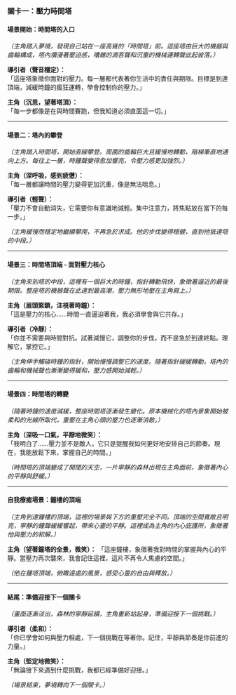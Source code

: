 ### **關卡一：壓力時間塔**

#### **場景開始：時間塔的入口**

*（主角踏入夢境，發現自己站在一座高聳的「時間塔」前。這座塔由巨大的機器與齒輪構成，塔內瀰漫著壓迫感，嘈雜的滴答聲和沉重的機械運轉聲此起彼落。）*

**導引者（聲音穩定）：**  
「這座塔象徵你面對的壓力。每一層都代表著你生活中的責任與期限。目標是到達頂端，減緩時鐘的瘋狂運轉，學會控制你的壓力。」

**主角（沉思，望著塔頂）：**  
「每一步都像是在與時間賽跑，但我知道必須直面這一切。」  

---

#### **場景二：塔內的攀登**

*（主角踏入時間塔，開始直線攀登。周圍的齒輪巨大且緩慢地轉動，階梯筆直地通向上方。每往上一層，時鐘聲變得愈加響亮，令壓力感更加強烈。）*

**主角（深呼吸，感到疲憊）：**  
「每一層都讓時間的壓力變得更加沉重，像是無法喘息。」  

**導引者（輕聲）：**  
「壓力不會自動消失，它需要你有意識地減輕。集中注意力，將焦點放在當下的每一步。」  

*（主角緩慢而穩定地繼續攀爬，不再急於求成。他的步伐變得穩健，直到他抵達塔的中段。）*

---

#### **場景三：時間塔頂端 - 面對壓力核心**

*（主角來到塔的中段，這裡有一個巨大的時鐘，指針轉動飛快，象徵著逼近的最後期限。整座塔的機器聲在此達到最高潮，壓力無形地壓在主角肩上。）*

**主角（眉頭緊鎖，注視著時鐘）：**  
「這是壓力的核心……時間一直逼迫著我，我必須學會與它共存。」  

**導引者（冷靜）：**  
「你並不需要與時間對抗。試著減慢它，調整你的步伐，而不是急於到達終點。理解它，掌控它。」  

*（主角伸手觸碰時鐘的指針，開始慢慢調整它的速度。隨著指針緩緩轉動，塔內的齒輪和機械聲也漸漸變得緩和，壓力感開始減輕。）*

---

#### **場景四：時間塔的轉變**

*（隨著時鐘的速度減緩，整座時間塔逐漸發生變化。原本機械化的塔內景象開始被柔和的光線所取代，重壓在主角心頭的壓力也逐漸消散。）*

**主角（深吸一口氣，平靜地微笑）：**  
「我明白了……壓力並不是敵人，它只是提醒我如何更好地安排自己的節奏。現在，我能放鬆下來，掌握自己的時間。」  

*（時間塔的頂端變成了開闊的天空，一片寧靜的森林出現在主角面前，象徵著內心的平靜與舒緩。）*

---

#### **自我療癒場景：鐘樓的頂端**

*（主角到達鐘樓的頂端，這裡的場景與下方的重壓完全不同。頂端的空間寬敞且明亮，寧靜的鐘聲緩緩響起，帶來心靈的平靜。這裡成為主角的內心庇護所，象徵著他與壓力的和解。）*

**主角（望著鐘塔的全景，微笑）：**
「這座鐘樓，象徵著我對時間的掌握與內心的平靜。當壓力再次襲來，我會記住這裡，這片不再令人焦慮的空間。」

*（他在鐘塔頂端，俯瞰遠處的風景，感受心靈的自由與釋放。）*



---

#### **結尾：準備迎接下一個關卡**

*（畫面逐漸淡出，森林的寧靜延續，主角重新站起身，準備迎接下一個挑戰。）*

**導引者（柔和）：**  
「你已學會如何與壓力相處，下一個挑戰在等著你。記住，平靜與節奏是你前進的力量。」  

**主角（堅定地微笑）：**  
「無論接下來遇到什麼挑戰，我都已經準備好迎接。」  

*（場景結束，夢境轉向下一個關卡。）*
